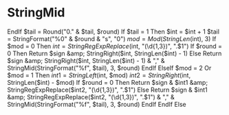 # StringMid
EndIf     $tail = Round("0." &amp; $tail, $round)     If $tail = 1 Then         $int = $int + 1         $tail = StringFormat("%0" &amp; $round &amp; "s", "0")         $mod = Mod(StringLen($int), 3)         If $mod = 0 Then             $int = StringRegExpReplace($int, "(\d{1,3})", ".$1")             If $round = 0 Then                 Return $sign &amp; StringRight($int, StringLen($int) - 1)             Else                 Return $sign &amp; StringRight($int, StringLen($int) - 1) &amp; "," &amp; StringMid(StringFormat("%f", $tail), 3, $round)             EndIf         ElseIf $mod = 2 Or $mod = 1 Then             $int1 = StringLeft($int, $mod)             $int2 = StringRight($int, StringLen($int) - $mod)             If $round = 0 Then                 Return $sign &amp; $int1 &amp; StringRegExpReplace($int2, "(\d{1,3})", ".$1")             Else                 Return $sign &amp; $int1 &amp; StringRegExpReplace($int2, "(\d{1,3})", ".$1") &amp; "," &amp; StringMid(StringFormat("%f", $tail), 3, $round)             EndIf         EndIf     Else
